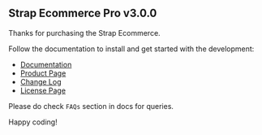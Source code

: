 ## Strap Ecommerce Pro v3.0.0

Thanks for purchasing the Strap Ecommerce.

Follow the documentation to install and get started with the development:

-   [Documentation](http://docs.market.nativebase.io/react-native-ecommerce-pro-app-ui/)
-   [Product Page](https://market.nativebase.io/view/react-native-e-commerce-pro-theme)
-	[Change Log](http://gitstrap.com/strapmobile/EcommercePro/blob/v3.0.1/ChangeLog.md)
-	[License Page](https://market.nativebase.io/licenses)

Please do check `FAQs` section in docs for queries.

Happy coding!

